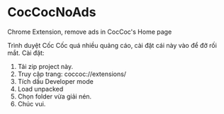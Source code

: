 # CocCocNoAds
Chrome Extension, remove ads in CocCoc's Home page

Trình duyệt Cốc Cốc quá nhiều quảng cáo, cài đặt cái này vào để đỡ rối mắt.
Cài đặt:
1. Tải zip project này.
2. Truy cập trang: coccoc://extensions/ 
3. Tích dấu Developer mode
4. Load unpacked
5. Chọn folder vừa giải nén.
6. Chúc vui.
